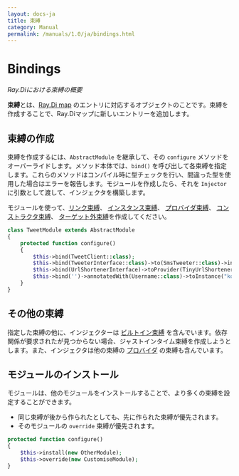 ```yaml
---
layout: docs-ja
title: 束縛
category: Manual
permalink: /manuals/1.0/ja/bindings.html
---
```

# Bindings
_Ray.Diにおける束縛の概要_

**束縛**とは、[Ray.Di map](mental_model.html) のエントリに対応するオブジェクトのことです。束縛を作成することで、Ray.Diマップに新しいエントリーを追加します。

## 束縛の作成

束縛を作成するには、`AbstractModule` を継承して、その `configure` メソッドをオーバーライドします。メソッド本体では、`bind()` を呼び出して各束縛を指定します。これらのメソッドはコンパイル時に型チェックを行い、間違った型を使用した場合はエラーを報告します。モジュールを作成したら、それを `Injector` に引数として渡して、インジェクタを構築します。

モジュールを使って、[リンク束縛](linked_bindings.html)、 [インスタンス束縛](instance_bindings.html)、 [プロバイダ束縛](provider_bindings.html)、 [コンストラクタ束縛](constructor_bindings.html)、 [ターゲット外束縛](untargetted_bindings.html)を作成してください。

```php
class TweetModule extends AbstractModule
{
    protected function configure()
    {
        $this->bind(TweetClient::class);
        $this->bind(TweeterInterface::class)->to(SmsTweeter::class)->in(Scope::SINGLETON);
        $this->bind(UrlShortenerInterface)->toProvider(TinyUrlShortener::class)
        $this->bind('')->annotatedWith(Username::class)->toInstance("koriym")
    }
}
```

## その他の束縛

指定した束縛の他に、インジェクターは [ビルトイン束縛](BuiltinBindings.md) を含んでいます。依存関係が要求されたが見つからない場合、ジャストインタイム束縛を作成しようとします。また、インジェクタは他の束縛の [プロバイダ](injecting_providers.html) の束縛も含んでいます。

## モジュールのインストール

モジュールは、他のモジュールをインストールすることで、より多くの束縛を設定することができます。

* 同じ束縛が後から作られたとしても、先に作られた束縛が優先されます。
* そのモジュールの `override` 束縛が優先されます。

```php
protected function configure()
{
    $this->install(new OtherModule);
    $this->override(new CustomiseModule);
}
```
